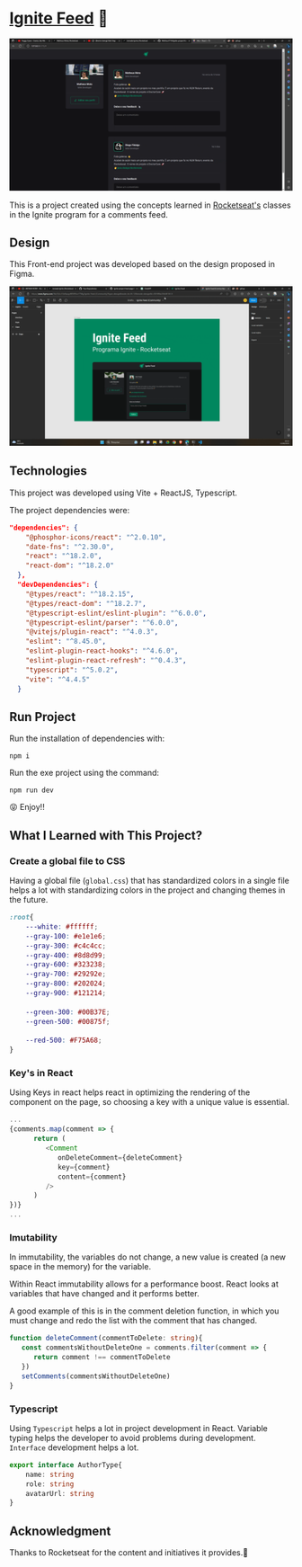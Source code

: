 # [Ignite Feed](https://ignite-project-feed-page.vercel.app/) 🚀

![project-01](img/animation.gif)

This is a project created using the concepts learned in [Rocketseat's](https://www.rocketseat.com.br/) classes in the Ignite program for a comments feed.

## Design

This Front-end project was developed based on the design proposed in Figma.

![](img/Figma.gif)

## Technologies

This project was developed using Vite + ReactJS, Typescript.

The project dependencies were:

```json
"dependencies": {
    "@phosphor-icons/react": "^2.0.10",
    "date-fns": "^2.30.0",
    "react": "^18.2.0",
    "react-dom": "^18.2.0"
  },
  "devDependencies": {
    "@types/react": "^18.2.15",
    "@types/react-dom": "^18.2.7",
    "@typescript-eslint/eslint-plugin": "^6.0.0",
    "@typescript-eslint/parser": "^6.0.0",
    "@vitejs/plugin-react": "^4.0.3",
    "eslint": "^8.45.0",
    "eslint-plugin-react-hooks": "^4.6.0",
    "eslint-plugin-react-refresh": "^0.4.3",
    "typescript": "^5.0.2",
    "vite": "^4.4.5"
  }
```

## Run Project

Run the installation of dependencies with:

```shell
npm i
```

Run the exe project using the command:

```shell
npm run dev
```

😝 Enjoy!!

## What I Learned with This Project?

### Create a global file to CSS

Having a global file (`global.css`) that has standardized colors in a single file helps a lot with standardizing colors in the project and changing themes in the future.

```css
:root{
    ---white: #ffffff;
    --gray-100: #e1e1e6;
    --gray-300: #c4c4cc;
    --gray-400: #8d8d99;
    --gray-600: #323238;
    --gray-700: #29292e;
    --gray-800: #202024;
    --gray-900: #121214;

    --green-300: #00B37E;
    --green-500: #00875f;

    --red-500: #F75A68;
}
```

### Key's in React

Using Keys in react helps react in optimizing the rendering of the component on the page, so choosing a key with a unique value is essential.

```ts
...
{comments.map(comment => {
      return (
         <Comment 
            onDeleteComment={deleteComment} 
            key={comment} 
            content={comment} 
         />
      )
})}
...
```

### Imutability

In immutability, the variables do not change, a new value is created (a new space in the memory) for the variable.

Within React immutability allows for a performance boost. React looks at variables that have changed and it performs better.

A good example of this is in the comment deletion function, in which you must change and redo the list with the comment that has changed.

```ts
function deleteComment(commentToDelete: string){
   const commentsWithoutDeleteOne = comments.filter(comment => {
      return comment !== commentToDelete
   })
   setComments(commentsWithoutDeleteOne)
}
```

### Typescript

Using `Typescript` helps a lot in project development in React. Variable typing helps the developer to avoid problems during development. `Interface` development helps a lot.

```ts
export interface AuthorType{
    name: string
    role: string
    avatarUrl: string
}
```

## Acknowledgment

Thanks to Rocketseat for the content and initiatives it provides.🚀
